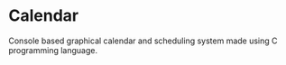# Calendar
Console based graphical calendar and scheduling system made using C programming language.
